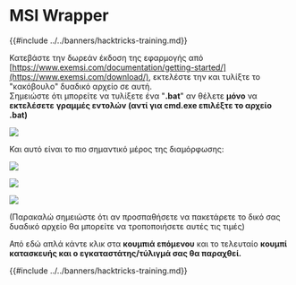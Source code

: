 # MSI Wrapper

{{#include ../../banners/hacktricks-training.md}}

Κατεβάστε την δωρεάν έκδοση της εφαρμογής από [https://www.exemsi.com/documentation/getting-started/](https://www.exemsi.com/download/), εκτελέστε την και τυλίξτε το "κακόβουλο" δυαδικό αρχείο σε αυτή.\
Σημειώστε ότι μπορείτε να τυλίξετε ένα "**.bat**" αν θέλετε **μόνο** να **εκτελέσετε** **γραμμές εντολών (αντί για cmd.exe επιλέξτε το αρχείο .bat)**

![](<../../images/image (417).png>)

Και αυτό είναι το πιο σημαντικό μέρος της διαμόρφωσης:

![](<../../images/image (312).png>)

![](<../../images/image (346).png>)

![](<../../images/image (1072).png>)

(Παρακαλώ σημειώστε ότι αν προσπαθήσετε να πακετάρετε το δικό σας δυαδικό αρχείο θα μπορείτε να τροποποιήσετε αυτές τις τιμές)

Από εδώ απλά κάντε κλικ στα **κουμπιά επόμενου** και το τελευταίο **κουμπί κατασκευής και ο εγκαταστάτης/τύλιγμά σας θα παραχθεί.**

{{#include ../../banners/hacktricks-training.md}}
